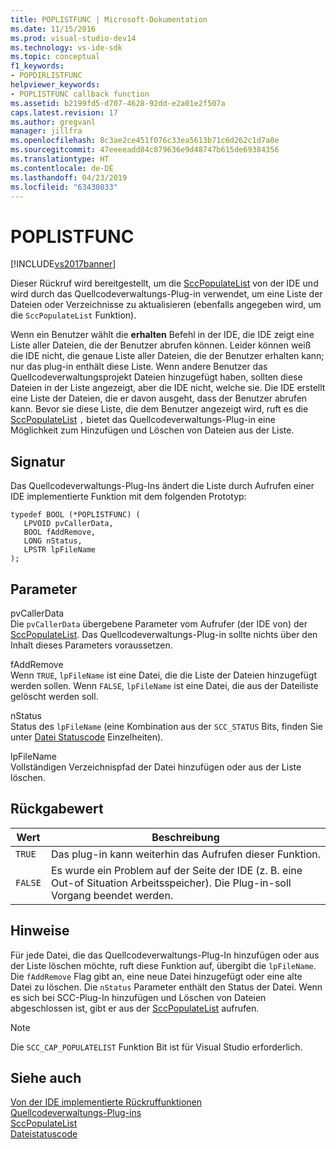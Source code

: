 ```yaml
---
title: POPLISTFUNC | Microsoft-Dokumentation
ms.date: 11/15/2016
ms.prod: visual-studio-dev14
ms.technology: vs-ide-sdk
ms.topic: conceptual
f1_keywords:
- POPDIRLISTFUNC
helpviewer_keywords:
- POPLISTFUNC callback function
ms.assetid: b2199fd5-d707-4628-92dd-e2a01e2f507a
caps.latest.revision: 17
ms.author: gregvanl
manager: jillfra
ms.openlocfilehash: 8c3ae2ce451f076c33ea5613b71c6d262c1d7a0e
ms.sourcegitcommit: 47eeeeadd84c879636e9d48747b615de69384356
ms.translationtype: HT
ms.contentlocale: de-DE
ms.lasthandoff: 04/23/2019
ms.locfileid: "63430833"
---
```

# <a name="poplistfunc"></a>POPLISTFUNC
[!INCLUDE[vs2017banner](../includes/vs2017banner.md)]

Dieser Rückruf wird bereitgestellt, um die [SccPopulateList](../extensibility/sccpopulatelist-function.md) von der IDE und wird durch das Quellcodeverwaltungs-Plug-in verwendet, um eine Liste der Dateien oder Verzeichnisse zu aktualisieren (ebenfalls angegeben wird, um die `SccPopulateList` Funktion).  
  
 Wenn ein Benutzer wählt die **erhalten** Befehl in der IDE, die IDE zeigt eine Liste aller Dateien, die der Benutzer abrufen können. Leider können weiß die IDE nicht, die genaue Liste aller Dateien, die der Benutzer erhalten kann; nur das plug-in enthält diese Liste. Wenn andere Benutzer das Quellcodeverwaltungsprojekt Dateien hinzugefügt haben, sollten diese Dateien in der Liste angezeigt, aber die IDE nicht, welche sie. Die IDE erstellt eine Liste der Dateien, die er davon ausgeht, dass der Benutzer abrufen kann. Bevor sie diese Liste, die dem Benutzer angezeigt wird, ruft es die [SccPopulateList](../extensibility/sccpopulatelist-function.md) `,` bietet das Quellcodeverwaltungs-Plug-in eine Möglichkeit zum Hinzufügen und Löschen von Dateien aus der Liste.  
  
## <a name="signature"></a>Signatur  
 Das Quellcodeverwaltungs-Plug-Ins ändert die Liste durch Aufrufen einer IDE implementierte Funktion mit dem folgenden Prototyp:  
  
```cpp#  
typedef BOOL (*POPLISTFUNC) (  
   LPVOID pvCallerData,  
   BOOL fAddRemove,  
   LONG nStatus,  
   LPSTR lpFileName  
);  
```  
  
## <a name="parameters"></a>Parameter  
 pvCallerData  
 Die `pvCallerData` übergebene Parameter vom Aufrufer (der IDE von) der [SccPopulateList](../extensibility/sccpopulatelist-function.md). Das Quellcodeverwaltungs-Plug-in sollte nichts über den Inhalt dieses Parameters voraussetzen.  
  
 fAddRemove  
 Wenn `TRUE`, `lpFileName` ist eine Datei, die die Liste der Dateien hinzugefügt werden sollen. Wenn `FALSE`, `lpFileName` ist eine Datei, die aus der Dateiliste gelöscht werden soll.  
  
 nStatus  
 Status des `lpFileName` (eine Kombination aus der `SCC_STATUS` Bits, finden Sie unter [Datei Statuscode](../extensibility/file-status-code-enumerator.md) Einzelheiten).  
  
 lpFileName  
 Vollständigen Verzeichnispfad der Datei hinzufügen oder aus der Liste löschen.  
  
## <a name="return-value"></a>Rückgabewert  
  
|Wert|Beschreibung|  
|-----------|-----------------|  
|`TRUE`|Das plug-in kann weiterhin das Aufrufen dieser Funktion.|  
|`FALSE`|Es wurde ein Problem auf der Seite der IDE (z. B. eine Out-of Situation Arbeitsspeicher). Die Plug-in-soll Vorgang beendet werden.|  
  
## <a name="remarks"></a>Hinweise  
 Für jede Datei, die das Quellcodeverwaltungs-Plug-In hinzufügen oder aus der Liste löschen möchte, ruft diese Funktion auf, übergibt die `lpFileName`. Die `fAddRemove` Flag gibt an, eine neue Datei hinzugefügt oder eine alte Datei zu löschen. Die `nStatus` Parameter enthält den Status der Datei. Wenn es sich bei SCC-Plug-In hinzufügen und Löschen von Dateien abgeschlossen ist, gibt er aus der [SccPopulateList](../extensibility/sccpopulatelist-function.md) aufrufen.  
  
> [!NOTE]
> Die `SCC_CAP_POPULATELIST` Funktion Bit ist für Visual Studio erforderlich.  
  
## <a name="see-also"></a>Siehe auch  
 [Von der IDE implementierte Rückruffunktionen](../extensibility/callback-functions-implemented-by-the-ide.md)   
 [Quellcodeverwaltungs-Plug-ins](../extensibility/source-control-plug-ins.md)   
 [SccPopulateList](../extensibility/sccpopulatelist-function.md)   
 [Dateistatuscode](../extensibility/file-status-code-enumerator.md)
